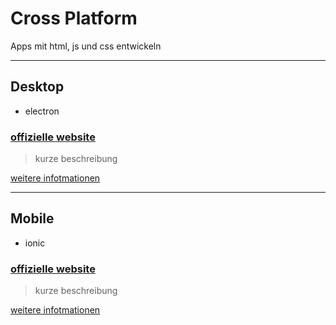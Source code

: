 # Cross Platform
Apps mit html, js und css entwickeln


---
## Desktop
- electron

### [offizielle website](https://gitpod.io/workspaces)
 > kurze beschreibung

[weitere infotmationen](web/cross-platform/electron)


---
## Mobile
- ionic

### [offizielle website](https://dashboard.ionicframework.com/personal/apps)
 > kurze beschreibung

[weitere infotmationen](web/cross-platform/ionic)
